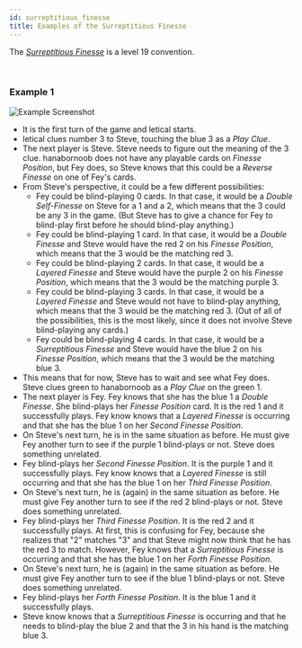 ```yaml
---
id: surreptitious_finesse
title: Examples of the Surreptitious Finesse
---
```


The *[Surreptitious Finesse](/extras/special_finesses.md#the-surreptitious-finesse)* is a level 19 convention.

<br />

### Example 1

![Example Screenshot](/img/examples/surreptitious_finesse.png)

- It is the first turn of the game and letical starts.
- letical clues number 3 to Steve, touching the blue 3 as a *Play Clue*.
- The next player is Steve. Steve needs to figure out the meaning of the 3 clue. hanabornoob does not have any playable cards on *Finesse Position*, but Fey does, so Steve knows that this could be a *Reverse Finesse* on one of Fey's cards.
- From Steve's perspective, it could be a few different possibilities:
  - Fey could be blind-playing 0 cards. In that case, it would be a *Double Self-Finesse* on Steve for a 1 and a 2, which means that the 3 could be any 3 in the game. (But Steve has to give a chance for Fey to blind-play first before he should blind-play anything.)
  - Fey could be blind-playing 1 card. In that case, it would be a *Double Finesse* and Steve would have the red 2 on his *Finesse Position*, which means that the 3 would be the matching red 3.
  - Fey could be blind-playing 2 cards. In that case, it would be a *Layered Finesse* and Steve would have the purple 2 on his *Finesse Position*, which means that the 3 would be the matching purple 3.
  - Fey could be blind-playing 3 cards. In that case, it would be a *Layered Finesse* and Steve would not have to blind-play anything, which means that the 3 would be the matching red 3. (Out of all of the possibilities, this is the most likely, since it does not involve Steve blind-playing any cards.)
  - Fey could be blind-playing 4 cards. In that case, it would be a *Surreptitious Finesse* and Steve would have the blue 2 on his *Finesse Position*, which means that the 3 would be the matching blue 3.
- This means that for now, Steve has to wait and see what Fey does. Steve clues green to hanabornoob as a *Play Clue* on the green 1.
- The next player is Fey. Fey knows that she has the blue 1 a *Double Finesse*. She blind-plays her *Finesse Position* card. It is the red 1 and it successfully plays. Fey know knows that a *Layered Finesse* is occurring and that she has the blue 1 on her *Second Finesse Position*.
- On Steve's next turn, he is in the same situation as before. He must give Fey another turn to see if the purple 1 blind-plays or not. Steve does something unrelated.
- Fey blind-plays her *Second Finesse Position*. It is the purple 1 and it successfully plays. Fey know knows that a *Layered Finesse* is still occurring and that she has the blue 1 on her *Third Finesse Position*.
- On Steve's next turn, he is (again) in the same situation as before. He must give Fey another turn to see if the red 2 blind-plays or not. Steve does something unrelated.
- Fey blind-plays her *Third Finesse Position*. It is the red 2 and it successfully plays. At first, this is confusing for Fey, because she realizes that "2" matches "3" and that Steve might now think that he has the red 3 to match. However, Fey knows that a *Surreptitious Finesse* is occurring and that she has the blue 1 on her *Forth Finesse Position*.
- On Steve's next turn, he is (again) in the same situation as before. He must give Fey another turn to see if the blue 1 blind-plays or not. Steve does something unrelated.
- Fey blind-plays her *Forth Finesse Position*. It is the blue 1 and it successfully plays.
- Steve know knows that a *Surreptitious Finesse* is occurring and that he needs to blind-play the blue 2 and that the 3 in his hand is the matching blue 3.
